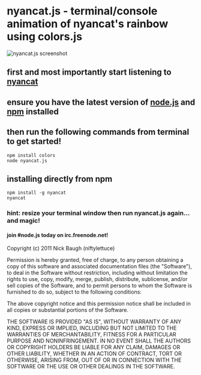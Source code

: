 <h1>nyancat.js - terminal/console animation of nyancat's rainbow using colors.js</h1>

<img src="http://i.imgur.com/m0bWC.png" alt="nyancat.js screenshot" />

<h2>first and most importantly start listening to <a href="http://www.youtube.com/watch?v=QH2-TGUlwu4" target="_blank">nyancat</a></h2>

<h2>ensure you have the latest version of <a href="http://nodejs.org" target="_blank">node.js</a> and <a href="http://npmjs.org/" target="_blank">npm</a> installed</h2>

<h2>then run the following commands from terminal to get started!</h2>

    npm install colors
    node nyancat.js

<h2>installing directly from npm</h2>

    npm install -g nyancat
    nyancat

<h3>hint: resize your terminal window then run nyancat.js again... and magic!</h3>

<h4>join #node.js today on irc.freenode.net!</h4>

Copyright (c) 2011 Nick Baugh (niftylettuce)

Permission is hereby granted, free of charge, to any person obtaining a copy
of this software and associated documentation files (the "Software"), to deal
in the Software without restriction, including without limitation the rights
to use, copy, modify, merge, publish, distribute, sublicense, and/or sell
copies of the Software, and to permit persons to whom the Software is
furnished to do so, subject to the following conditions:

The above copyright notice and this permission notice shall be included in
all copies or substantial portions of the Software.

THE SOFTWARE IS PROVIDED "AS IS", WITHOUT WARRANTY OF ANY KIND, EXPRESS OR
IMPLIED, INCLUDING BUT NOT LIMITED TO THE WARRANTIES OF MERCHANTABILITY,
FITNESS FOR A PARTICULAR PURPOSE AND NONINFRINGEMENT. IN NO EVENT SHALL THE
AUTHORS OR COPYRIGHT HOLDERS BE LIABLE FOR ANY CLAIM, DAMAGES OR OTHER
LIABILITY, WHETHER IN AN ACTION OF CONTRACT, TORT OR OTHERWISE, ARISING FROM,
OUT OF OR IN CONNECTION WITH THE SOFTWARE OR THE USE OR OTHER DEALINGS IN
THE SOFTWARE.

